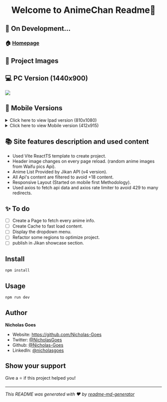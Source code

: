 <h1 align="center">Welcome to AnimeChan Readme👋</h1>

## 🐲 On Development...

### 🏠 [Homepage](https://nicholasgoes-animechan.vercel.app)

## 📸 Project Images

## 💻 PC Version (1440x900)

<div style="display: inline-block">
 <a href="https://imgur.com/VQoI1qp" target="_blank">
  <img src="https://i.imgur.com/VQoI1qp.jpg">
 </a>
</div>

## 📱 Mobile Versions

<details>
  <summary>Click here to view Ipad version (810x1080)</summary>
    <a href="https://imgur.com/i9oNMWY" target="_blank">
      <img src="https://i.imgur.com/i9oNMWY.png">
    </a>
</details>

<details>
  <summary>Click here to view Mobile version (412x915)</summary>
    <a href="https://imgur.com/vkWZUBF" target="_blank">
      <img src="https://i.imgur.com/vkWZUBF.png">
    </a>
</details>


## 📚 Site features description and used content

* Used Vite ReactTS template to create project.
* Header image changes on every page reload. (random anime images from Waifu pics Api).
* Anime List Provided by Jikan API (v4 version).
* All Api's content are filtered to avoid +18 content.
* Responsive Layout (Started on mobile first Methodology).
* Used axios to fetch api data and axios rate limiter to avoid 429 to many redirects.

## ✨ To do

- [ ] Create a Page to fetch every anime info.
- [ ] Create Cache to fast load content.
- [ ] Display the dropdown menu.
- [ ] Refactor some regions to optimize project.
- [ ] publish in Jikan showcase section.

## Install

```sh
npm install
```

## Usage

```sh
npm run dev
```

## Author

 **Nicholas Goes**

* Website: <https://github.com/Nicholas-Goes>
* Twitter: [@NicholasGoes](https://twitter.com/NicholasGoes)
* Github: [@Nicholas-Goes](https://github.com/Nicholas-Goes)
* LinkedIn: [@nicholasgoes](https://linkedin.com/in/nicholasgoes)

## Show your support

Give a ⭐️ if this project helped you!

***
_This README was generated with ❤️ by [readme-md-generator](https://github.com/kefranabg/readme-md-generator)_
